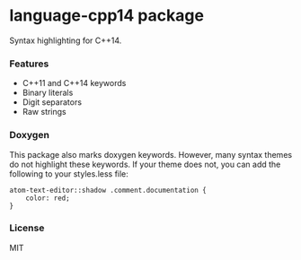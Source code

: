 # language-cpp14 package

Syntax highlighting for C++14.

### Features

* C++11 and C++14 keywords
* Binary literals
* Digit separators
* Raw strings

### Doxygen

This package also marks doxygen keywords. However, many syntax themes
do not highlight these keywords. If your theme does not, you can add
the following to your styles.less file:

```less
atom-text-editor::shadow .comment.documentation {
    color: red;
}
```

### License

MIT
